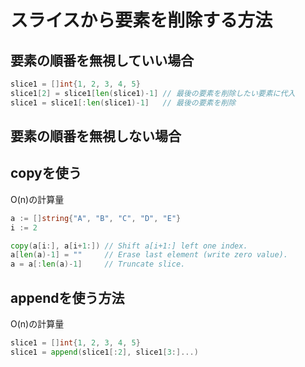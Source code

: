 # スライスから要素を削除する方法

## 要素の順番を無視していい場合

```go
slice1 = []int{1, 2, 3, 4, 5}
slice1[2] = slice1[len(slice1)-1] // 最後の要素を削除したい要素に代入
slice1 = slice1[:len(slice1)-1]   // 最後の要素を削除
```

## 要素の順番を無視しない場合

## copyを使う

O(n)の計算量

```go
a := []string{"A", "B", "C", "D", "E"}
i := 2

copy(a[i:], a[i+1:]) // Shift a[i+1:] left one index.
a[len(a)-1] = ""     // Erase last element (write zero value).
a = a[:len(a)-1]     // Truncate slice.
```

## appendを使う方法

O(n)の計算量

```go
slice1 = []int{1, 2, 3, 4, 5}
slice1 = append(slice1[:2], slice1[3:]...)
```
